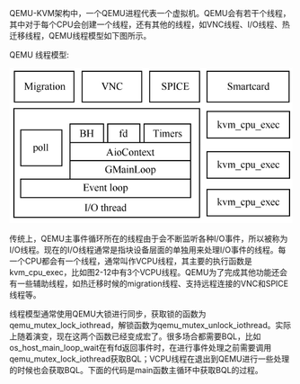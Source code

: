 
QEMU-KVM架构中，一个QEMU进程代表一个虚拟机。QEMU会有若干个线程，其中对于每个CPU会创建一个线程，还有其他的线程，如VNC线程、I/O线程、热迁移线程，QEMU线程模型如下图所示。

QEMU 线程模型:

![2024-05-08-16-28-16.png](./images/2024-05-08-16-28-16.png)

传统上，QEMU主事件循环所在的线程由于会不断监听各种I/O事件，所以被称为I/O线程。现在的I/O线程通常是指块设备层面的单独用来处理I/O事件的线程。每一个CPU都会有一个线程，通常叫作VCPU线程，其主要的执行函数是kvm_cpu_exec，比如图2-12中有3个VCPU线程。QEMU为了完成其他功能还会有一些辅助线程，如热迁移时候的migration线程、支持远程连接的VNC和SPICE线程等。

线程模型通常使用QEMU大锁进行同步，获取锁的函数为qemu_mutex_lock_iothread，解锁函数为qemu_mutex_unlock_iothread。实际上随着演变，现在这两个函数已经变成宏了。很多场合都需要BQL，比如os_host_main_loop_wait在有fd返回事件时，在进行事件处理之前需要调用qemu_mutex_lock_iothread获取BQL；VCPU线程在退出到QEMU进行一些处理的时候也会获取BQL。下面的代码是main函数主循环中获取BQL的过程。

